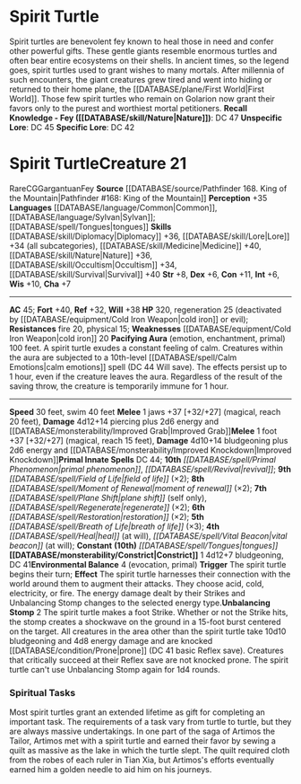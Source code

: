 ﻿---
ac: '45'
alignment: CG
charisma: '+7'
constitution: '+11'
creature_ability:
- Constrict
- Environmental Balance
- Pacifying Aura
- Unbalancing Stomp
dexterity: '+6'
fortitude: '+40'
hp: '320'
id: '1418'
intelligence: '+6'
land_speed: '30'
language:
- '[[DATABASE/language/Common|Common]]'
- '[[DATABASE/language/Sylvan|Sylvan]] ; [[DATABASE/spell/Tongues|tongues]]'
level: '21'
max_speed: '40'
name: Spirit Turtle
perception: '+35'
rarity: Rare
reflex: '+32'
resistance:
- '[[DATABASE/trait/Fire|fire]] 20'
- physical 15
size: Gargantuan
skill:
- '[[DATABASE/skill/Diplomacy|Diplomacy]] +36'
- '[[DATABASE/skill/Lore|Lore]] +34'
- '[[DATABASE/skill/Medicine|Medicine]] +40'
- '[[DATABASE/skill/Nature|Nature]] +36'
- '[[DATABASE/skill/Occultism|Occultism]] +34'
- '[[DATABASE/skill/Survival|Survival]] +40'
source: '[[DATABASE/source/Pathfinder 168. King of the Mountain|Pathfinder #168: King
  of the Mountain]]'
speed:
- 30 feet
- swim 40 feet
spell:
- '[[DATABASE/spell/Breath of Life|Breath of Life]]'
- '[[DATABASE/spell/Field of Life|Field of Life]]'
- '[[DATABASE/spell/Heal|Heal]]'
- '[[DATABASE/spell/Moment of Renewal|Moment of Renewal]]'
- '[[DATABASE/spell/Plane Shift|Plane Shift]]'
- '[[DATABASE/spell/Primal Phenomenon|Primal Phenomenon]]'
- '[[DATABASE/spell/Regenerate|Regenerate]]'
- '[[DATABASE/spell/Restoration|Restoration]]'
- '[[DATABASE/spell/Revival|Revival]]'
- '[[DATABASE/spell/Tongues|Tongues]]'
- '[[DATABASE/spell/Vital Beacon|VitalBeacon]]'
strength: '+8'
strength_req: '8'
strongest_save:
- Fortitude
swim_speed: '40'
trait:
- '[[DATABASE/trait/Fey|Fey]]'
- '[[DATABASE/trait/Rare|Rare]]'
type: Creature
weakest_save:
- Reflex
weakness:
- '[[DATABASE/equipment/Cold Iron Weapon|cold iron]] 20'
will: '+38'
wisdom: '+10'

---
# Spirit Turtle

Spirit turtles are benevolent fey known to heal those in need and confer other powerful gifts. These gentle giants resemble enormous turtles and often bear entire ecosystems on their shells.
 In ancient times, so the legend goes, spirit turtles used to grant wishes to many mortals. After millennia of such encounters, the giant creatures grew tired and went into hiding or returned to their home plane, the [[DATABASE/plane/First World|First World]]. Those few spirit turtles who remain on Golarion now grant their favors only to the purest and worthiest mortal petitioners.
**Recall Knowledge - Fey ([[DATABASE/skill/Nature|Nature]])**: DC 47
**Unspecific Lore**: DC 45
**Specific Lore**: DC 42

# Spirit Turtle<span class="item-type">Creature 21</span>

<span class="trait-rare item-trait">Rare</span><span class="trait-alignment item-trait">CG</span><span class="trait-size item-trait">Gargantuan</span><span class="item-trait">Fey</span>
**Source** [[DATABASE/source/Pathfinder 168. King of the Mountain|Pathfinder #168: King of the Mountain]]
**Perception** +35
**Languages** [[DATABASE/language/Common|Common]], [[DATABASE/language/Sylvan|Sylvan]]; [[DATABASE/spell/Tongues|tongues]]
**Skills** [[DATABASE/skill/Diplomacy|Diplomacy]] +36, [[DATABASE/skill/Lore|Lore]] +34 (all subcategories), [[DATABASE/skill/Medicine|Medicine]] +40, [[DATABASE/skill/Nature|Nature]] +36, [[DATABASE/skill/Occultism|Occultism]] +34, [[DATABASE/skill/Survival|Survival]] +40
**Str** +8, **Dex** +6, **Con** +11, **Int** +6, **Wis** +10, **Cha** +7

---
**AC** 45; **Fort** +40, **Ref** +32, **Will** +38
**HP** 320, regeneration 25 (deactivated by [[DATABASE/equipment/Cold Iron Weapon|cold iron]] or evil); **Resistances** fire 20, physical 15; **Weaknesses** [[DATABASE/equipment/Cold Iron Weapon|cold iron]] 20
<span class="in-box-ability">**Pacifying Aura** (emotion, enchantment, primal) 100 feet. A spirit turtle exudes a constant feeling of calm. Creatures within the aura are subjected to a 10th-level [[DATABASE/spell/Calm Emotions|calm emotions]] spell (DC 44 Will save). The effects persist up to 1 hour, even if the creature leaves the aura. Regardless of the result of the saving throw, the creature is temporarily immune for 1 hour.</span>

---
**Speed** 30 feet, swim 40 feet
<span class="in-box-ability">**Melee** <span class="action-icon">1</span> jaws +37 [+32/+27] (magical, reach 20 feet), **Damage** 4d12+14 piercing plus 2d6 energy and [[DATABASE/monsterability/Improved Grab|Improved Grab]]</span><span class="in-box-ability">**Melee** <span class="action-icon">1</span> foot +37 [+32/+27] (magical, reach 15 feet), **Damage** 4d10+14 bludgeoning plus 2d6 energy and [[DATABASE/monsterability/Improved Knockdown|Improved Knockdown]]</span>**Primal Innate Spells** DC 44; **10th** _[[DATABASE/spell/Primal Phenomenon|primal phenomenon]]_, _[[DATABASE/spell/Revival|revival]]_; **9th** _[[DATABASE/spell/Field of Life|field of life]]_ (×2); **8th** _[[DATABASE/spell/Moment of Renewal|moment of renewal]]_ (×2); **7th** _[[DATABASE/spell/Plane Shift|plane shift]]_ (self only), _[[DATABASE/spell/Regenerate|regenerate]]_ (×2); **6th** _[[DATABASE/spell/Restoration|restoration]]_ (×2); **5th** _[[DATABASE/spell/Breath of Life|breath of life]]_ (×3); **4th** _[[DATABASE/spell/Heal|heal]]_ (at will), _[[DATABASE/spell/Vital Beacon|vital beacon]]_ (at will); **Constant** **(10th)** _[[DATABASE/spell/Tongues|tongues]]_
<span class="in-box-ability">**[[DATABASE/monsterability/Constrict|Constrict]]** <span class="action-icon">1</span> 4d12+7 bludgeoning, DC 41</span><span class="in-box-ability">**Environmental Balance** <span class="action-icon">4</span> (evocation, primal) **Trigger** The spirit turtle begins their turn; **Effect** The spirit turtle harnesses their connection with the world around them to augment their attacks. They choose acid, cold, electricity, or fire. The energy damage dealt by their Strikes and Unbalancing Stomp changes to the selected energy type.</span><span class="in-box-ability">**Unbalancing Stomp** <span class="action-icon">2</span> The spirit turtle makes a foot Strike. Whether or not the Strike hits, the stomp creates a shockwave on the ground in a 15-foot burst centered on the target. All creatures in the area other than the spirit turtle take 10d10 bludgeoning and 4d8 energy damage and are knocked [[DATABASE/condition/Prone|prone]] (DC 41 basic Reflex save). Creatures that critically succeed at their Reflex save are not knocked prone. The spirit turtle can't use Unbalancing Stomp again for 1d4 rounds.</span>

###  Spiritual Tasks

Most spirit turtles grant an extended lifetime as gift for completing an important task. The requirements of a task vary from turtle to turtle, but they are always massive undertakings. In one part of the saga of Artimos the Tailor, Artimos met with a spirit turtle and earned their favor by sewing a quilt as massive as the lake in which the turtle slept. The quilt required cloth from the robes of each ruler in Tian Xia, but Artimos's efforts eventually earned him a golden needle to aid him on his journeys.
